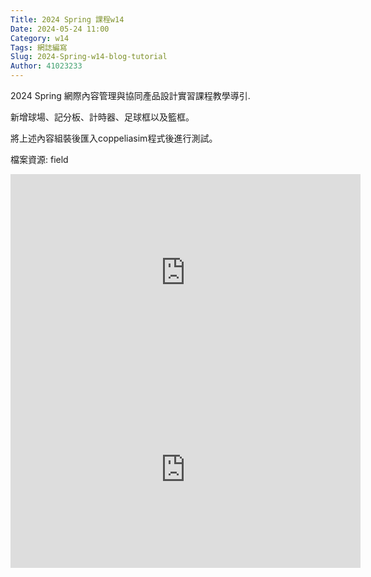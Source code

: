 ```yaml
---
Title: 2024 Spring 課程w14
Date: 2024-05-24 11:00
Category: w14
Tags: 網誌編寫
Slug: 2024-Spring-w14-blog-tutorial
Author: 41023233
---
```


2024 Spring 網際內容管理與協同產品設計實習課程教學導引.

<!-- PELICAN_END_SUMMARY -->

新增球場、記分板、計時器、足球框以及籃框。

將上述內容組裝後匯入coppeliasim程式後進行測試。 

檔案資源: field


<iframe width="560" height="315" allow="accelerometer; autoplay; clipboard-write; encrypted-media; gyroscope; picture-in-picture; web-share" allowfullscreen="allowfullscreen" frameborder="0" referrerpolicy="strict-origin-when-cross-origin" src="https://www.youtube.com/embed/PKmqI_FaliI?si=LApz4SADRQXsS-FA" title="YouTube video player"></iframe>

<iframe width="560" height="315" allow="accelerometer; autoplay; clipboard-write; encrypted-media; gyroscope; picture-in-picture; web-share" allowfullscreen="allowfullscreen" frameborder="0" referrerpolicy="strict-origin-when-cross-origin" src="https://www.youtube.com/embed/Hyx9cW2LJVM?si=wCDwY5jTjMJEoMok" title="YouTube video player"></iframe>